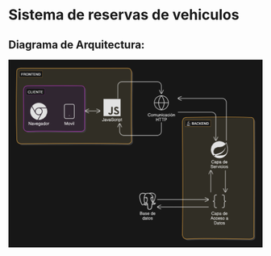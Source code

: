 # Sistema de reservas de vehiculos

## Diagrama de Arquitectura:

![Alt text](DiagramaDeArquitectura.png)